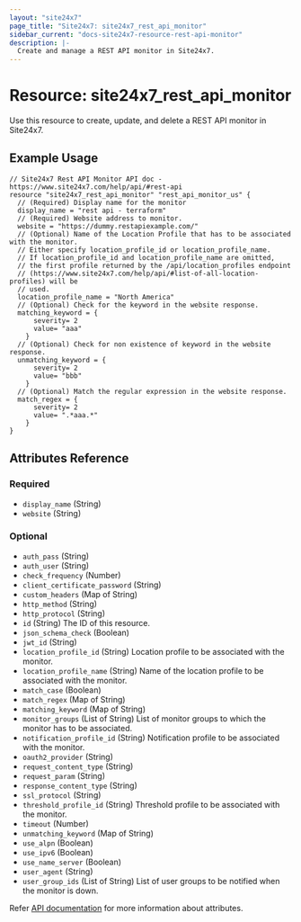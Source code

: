 ```yaml
---
layout: "site24x7"
page_title: "Site24x7: site24x7_rest_api_monitor"
sidebar_current: "docs-site24x7-resource-rest-api-monitor"
description: |-
  Create and manage a REST API monitor in Site24x7.
---
```


# Resource: site24x7\_rest\_api\_monitor

Use this resource to create, update, and delete a REST API monitor in Site24x7.

## Example Usage

```hcl
// Site24x7 Rest API Monitor API doc - https://www.site24x7.com/help/api/#rest-api
resource "site24x7_rest_api_monitor" "rest_api_monitor_us" {
  // (Required) Display name for the monitor
  display_name = "rest api - terraform"
  // (Required) Website address to monitor.
  website = "https://dummy.restapiexample.com/"
  // (Optional) Name of the Location Profile that has to be associated with the monitor. 
  // Either specify location_profile_id or location_profile_name.
  // If location_profile_id and location_profile_name are omitted,
  // the first profile returned by the /api/location_profiles endpoint
  // (https://www.site24x7.com/help/api/#list-of-all-location-profiles) will be
  // used.
  location_profile_name = "North America"
  // (Optional) Check for the keyword in the website response.
  matching_keyword = {
 	  severity= 2
 	  value= "aaa"
 	}
  // (Optional) Check for non existence of keyword in the website response.
  unmatching_keyword = {
 	  severity= 2
 	  value= "bbb"
 	}
  // (Optional) Match the regular expression in the website response.
  match_regex = {
 	  severity= 2
 	  value= ".*aaa.*"
 	}
}
```

## Attributes Reference


### Required

* `display_name` (String)
* `website` (String)

### Optional

* `auth_pass` (String)
* `auth_user` (String)
* `check_frequency` (Number)
* `client_certificate_password` (String)
* `custom_headers` (Map of String)
* `http_method` (String)
* `http_protocol` (String)
* `id` (String) The ID of this resource.
* `json_schema_check` (Boolean)
* `jwt_id` (String)
* `location_profile_id` (String) Location profile to be associated with the monitor.
* `location_profile_name` (String) Name of the location profile to be associated with the monitor.
* `match_case` (Boolean)
* `match_regex` (Map of String)
* `matching_keyword` (Map of String)
* `monitor_groups` (List of String) List of monitor groups to which the monitor has to be associated.
* `notification_profile_id` (String) Notification profile to be associated with the monitor.
* `oauth2_provider` (String)
* `request_content_type` (String)
* `request_param` (String)
* `response_content_type` (String)
* `ssl_protocol` (String)
* `threshold_profile_id` (String) Threshold profile to be associated with the monitor.
* `timeout` (Number)
* `unmatching_keyword` (Map of String)
* `use_alpn` (Boolean)
* `use_ipv6` (Boolean)
* `use_name_server` (Boolean)
* `user_agent` (String)
* `user_group_ids` (List of String) List of user groups to be notified when the monitor is down.


Refer [API documentation](https://www.site24x7.com/help/api/#rest-api) for more information about attributes.
